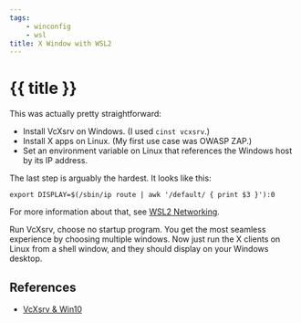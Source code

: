 ```yaml
---
tags: 
    - winconfig
    - wsl
title: X Window with WSL2
---
```

# {{ title }}

This was actually pretty straightforward:
- Install VcXsrv on Windows. (I used ``cinst vcxsrv``.)
- Install X apps on Linux. (My first use case was OWASP ZAP.)
- Set an environment variable on Linux that references the Windows host by its IP address.

The last step is arguably the hardest. It looks like this:
```
export DISPLAY=$(/sbin/ip route | awk '/default/ { print $3 }'):0
```
For more information about that, see [WSL2 Networking](wsl2-networking).

Run VcXsrv, choose no startup program. You get the most seamless experience by choosing multiple windows. Now just run the X clients on Linux from a shell window, and they should display on your Windows desktop.

## References

- [VcXsrv & Win10](https://sourceforge.net/p/vcxsrv/wiki/VcXsrv%20%26%20Win10/)



